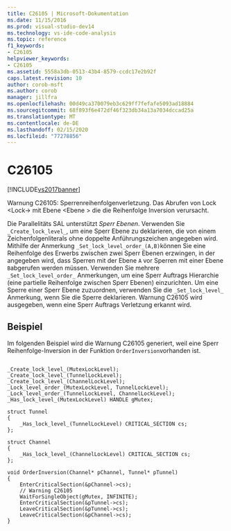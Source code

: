 ```yaml
---
title: C26105 | Microsoft-Dokumentation
ms.date: 11/15/2016
ms.prod: visual-studio-dev14
ms.technology: vs-ide-code-analysis
ms.topic: reference
f1_keywords:
- C26105
helpviewer_keywords:
- C26105
ms.assetid: 5558a3db-0513-43b4-8579-ccdc17e2b92f
caps.latest.revision: 10
author: corob-msft
ms.author: corob
manager: jillfra
ms.openlocfilehash: 00d49ca370079eb3c629ff7fefafe5093ad18884
ms.sourcegitcommit: 68f893f6e472df46f323db34a13a7034dccad25a
ms.translationtype: MT
ms.contentlocale: de-DE
ms.lasthandoff: 02/15/2020
ms.locfileid: "77278856"
---
```

# <a name="c26105"></a>C26105
[!INCLUDE[vs2017banner](../includes/vs2017banner.md)]

Warnung C26105: Sperrenreihenfolgenverletzung. Das Abrufen von Lock \<Lock-> mit Ebene \<Ebene > die die Reihenfolge Inversion verursacht.  
  
 Die Parallelitäts SAL unterstützt *Sperr Ebenen*. Verwenden Sie `_Create_lock_level_`, um eine Sperr Ebene zu deklarieren, die von einem Zeichenfolgenliterals ohne doppelte Anführungszeichen angegeben wird. Mithilfe der Anmerkung `_Set_lock_level_order_(A,B)`können Sie eine Reihenfolge des Erwerbs zwischen zwei Sperr Ebenen erzwingen, in der angegeben wird, dass Sperren mit der Ebene `A` vor Sperren mit einer Ebene `B`abgerufen werden müssen. Verwenden Sie mehrere `_Set_lock_level_order_` Anmerkungen, um eine Sperr Auftrags Hierarchie (eine partielle Reihenfolge zwischen Sperr Ebenen) einzurichten. Um eine Sperre einer Sperr Ebene zuzuordnen, verwenden Sie die `_Set_lock_level_` Anmerkung, wenn Sie die Sperre deklarieren. Warnung C26105 wird ausgegeben, wenn eine Sperr Auftrags Verletzung erkannt wird.  
  
## <a name="example"></a>Beispiel  
 Im folgenden Beispiel wird die Warnung C26105 generiert, weil eine Sperr Reihenfolge-Inversion in der Funktion `OrderInversion`vorhanden ist.  
  
```  
  
_Create_lock_level_(MutexLockLevel);  
_Create_lock_level_(TunnelLockLevel);  
_Create_lock_level_(ChannelLockLevel);  
_Lock_level_order_(MutexLockLevel, TunnelLockLevel);  
_Lock_level_order_(TunnelLockLevel, ChannelLockLevel);  
_Has_lock_level_(MutexLockLevel) HANDLE gMutex;  
  
struct Tunnel   
{  
    _Has_lock_level_(TunnelLockLevel) CRITICAL_SECTION cs;  
};  
  
struct Channel   
{  
    _Has_lock_level_(ChannelLockLevel) CRITICAL_SECTION cs;  
};  
  
void OrderInversion(Channel* pChannel, Tunnel* pTunnel)   
{  
    EnterCriticalSection(&pChannel->cs);   
    // Warning C26105  
    WaitForSingleObject(gMutex, INFINITE);   
    EnterCriticalSection(&pTunnel->cs);  
    LeaveCriticalSection(&pTunnel->cs);  
    LeaveCriticalSection(&pChannel->cs);  
}  
  
```
